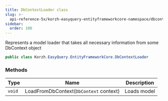```yaml
---
title: DbContextLoader class
slug: >-
  api-reference-5x/korzh-easyquery-entityframeworkcore-namespace/dbcontextloader-class
sidebar:
  order: 100
---
```


Represents a model loader that takes all necessary information from some DbContext object
```csharp
public class Korzh.EasyQuery.EntityFrameworkCore.DbContextLoader

```

### Methods

| Type | Name | Description | 
| --- | --- | --- | 
| `void` | LoadFromDbContext(`DbContext` context) | Loads model |

